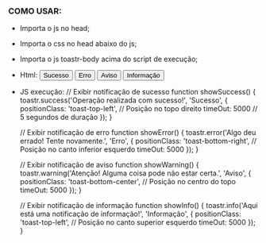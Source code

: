 ### COMO USAR:
- Importa o js no head;
- Importa o css no head abaixo do js;
- Importa o js toastr-body acima do script de execução;
- Html:
    <button onclick="showSuccess()">Sucesso</button>
    <button onclick="showError()">Erro</button>
    <button onclick="showWarning()">Aviso</button>
    <button onclick="showInfo()">Informação</button>

- JS execução:
    // Exibir notificação de sucesso
    function showSuccess() {
        toastr.success('Operação realizada com sucesso!', 'Sucesso', {
            positionClass: 'toast-top-left',  // Posição no topo direito
            timeOut: 5000  // 5 segundos de duração
        });
    }

    // Exibir notificação de erro
    function showError() {
        toastr.error('Algo deu errado! Tente novamente.', 'Erro', {
            positionClass: 'toast-bottom-right',  // Posição no canto inferior esquerdo
            timeOut: 5000
        });
    }

    // Exibir notificação de aviso
    function showWarning() {
        toastr.warning('Atenção! Alguma coisa pode não estar certa.', 'Aviso', {
            positionClass: 'toast-bottom-center',  // Posição no centro do topo
            timeOut: 5000
        });
    }

    // Exibir notificação de informação
    function showInfo() {
        toastr.info('Aqui está uma notificação de informação!', 'Informação', {
            positionClass: 'toast-top-left',  // Posição no canto superior esquerdo
            timeOut: 5000
        });
    }